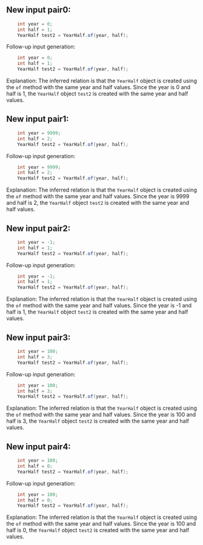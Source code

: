 ## New input pair0:
```java
    int year = 0;
    int half = 1;
    YearHalf test2 = YearHalf.of(year, half);
```
Follow-up input generation:
```java
    int year = 0;
    int half = 1;
    YearHalf test2 = YearHalf.of(year, half);
```
Explanation: The inferred relation is that the `YearHalf` object is created using the `of` method with the same year and half values. Since the year is 0 and half is 1, the `YearHalf` object `test2` is created with the same year and half values.

## New input pair1:
```java
    int year = 9999;
    int half = 2;
    YearHalf test2 = YearHalf.of(year, half);
```
Follow-up input generation:
```java
    int year = 9999;
    int half = 2;
    YearHalf test2 = YearHalf.of(year, half);
```
Explanation: The inferred relation is that the `YearHalf` object is created using the `of` method with the same year and half values. Since the year is 9999 and half is 2, the `YearHalf` object `test2` is created with the same year and half values.

## New input pair2:
```java
    int year = -1;
    int half = 1;
    YearHalf test2 = YearHalf.of(year, half);
```
Follow-up input generation:
```java
    int year = -1;
    int half = 1;
    YearHalf test2 = YearHalf.of(year, half);
```
Explanation: The inferred relation is that the `YearHalf` object is created using the `of` method with the same year and half values. Since the year is -1 and half is 1, the `YearHalf` object `test2` is created with the same year and half values.

## New input pair3:
```java
    int year = 100;
    int half = 3;
    YearHalf test2 = YearHalf.of(year, half);
```
Follow-up input generation:
```java
    int year = 100;
    int half = 3;
    YearHalf test2 = YearHalf.of(year, half);
```
Explanation: The inferred relation is that the `YearHalf` object is created using the `of` method with the same year and half values. Since the year is 100 and half is 3, the `YearHalf` object `test2` is created with the same year and half values.

## New input pair4:
```java
    int year = 100;
    int half = 0;
    YearHalf test2 = YearHalf.of(year, half);
```
Follow-up input generation:
```java
    int year = 100;
    int half = 0;
    YearHalf test2 = YearHalf.of(year, half);
```
Explanation: The inferred relation is that the `YearHalf` object is created using the `of` method with the same year and half values. Since the year is 100 and half is 0, the `YearHalf` object `test2` is created with the same year and half values.
